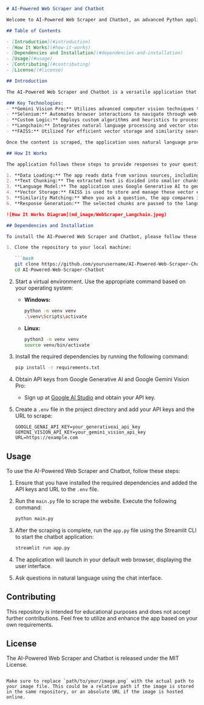 
```markdown
# AI-Powered Web Scraper and Chatbot

Welcome to AI-Powered Web Scraper and Chatbot, an advanced Python application designed to scrape web content and provide intelligent conversational capabilities. This project leverages Gemini Vision Pro, Selenium, custom logic, Langchain, and FAISS to extract, process, and interact with data from websites.

## Table of Contents

- [Introduction](#introduction)
- [How It Works](#how-it-works)
- [Dependencies and Installation](#dependencies-and-installation)
- [Usage](#usage)
- [Contributing](#contributing)
- [License](#license)

## Introduction

The AI-Powered Web Scraper and Chatbot is a versatile application that can scrape content from websites and provide interactive chat functionality. Here's how it works:

### Key Technologies:
- **Gemini Vision Pro:** Utilizes advanced computer vision techniques to identify and extract relevant content from images and other media types on web pages.
- **Selenium:** Automates browser interactions to navigate through web pages, simulate user actions, and scrape dynamic content.
- **Custom Logic:** Employs custom algorithms and heuristics to process the scraped data, ensuring accurate and contextually relevant information extraction.
- **Langchain:** Integrates natural language processing and vector storage technologies to enhance the chatbot's conversational capabilities.
- **FAISS:** Utilized for efficient vector storage and similarity search, enabling fast and accurate retrieval of relevant information.

Once the content is scraped, the application uses natural language processing and vector storage technologies to offer chatbot functionality, allowing users to interact with the extracted data through meaningful conversations.

## How It Works

The application follows these steps to provide responses to your questions:

1. **Data Loading:** The app reads data from various sources, including web content, and processes the content using Gemini Vision Pro, Selenium, and custom logic.
2. **Text Chunking:** The extracted text is divided into smaller chunks for efficient processing.
3. **Language Model:** The application uses Google Generative AI to generate vector representations (embeddings) of the text chunks.
4. **Vector Storage:** FAISS is used to store and manage these vector embeddings efficiently.
5. **Similarity Matching:** When you ask a question, the app compares it with the text chunks and identifies the most semantically similar ones using FAISS.
6. **Response Generation:** The selected chunks are passed to the language model, which generates a response based on the relevant content.

![How It Works Diagram](md_image/WebScraper_Langchain.jpeg)

## Dependencies and Installation

To install the AI-Powered Web Scraper and Chatbot, please follow these steps:

1. Clone the repository to your local machine:

   ```bash
   git clone https://github.com/yourusername/AI-Powered-Web-Scraper-Chatbot.git
   cd AI-Powered-Web-Scraper-Chatbot
   ```

2. Start a virtual environment. Use the appropriate command based on your operating system:
   - **Windows:**
     ```bash
     python -m venv venv
     .\venv\Scripts\activate
     ```
   - **Linux:**
     ```bash
     python3 -m venv venv
     source venv/bin/activate
     ```

3. Install the required dependencies by running the following command:

   ```bash
   pip install -r requirements.txt
   ```

4. Obtain API keys from Google Generative AI and Google Gemini Vision Pro:
   - Sign up at [Google AI Studio](https://aistudio.google.com/) and obtain your API key.
   

5. Create a `.env` file in the project directory and add your API keys and the URL to scrape:

   ```plaintext
   GOOGLE_GENAI_API_KEY=your_generativeai_api_key
   GEMINI_VISION_API_KEY=your_gemini_vision_api_key
   URL=https://example.com
   ```

## Usage

To use the AI-Powered Web Scraper and Chatbot, follow these steps:

1. Ensure that you have installed the required dependencies and added the API keys and URL to the `.env` file.

2. Run the `main.py` file to scrape the website. Execute the following command:

   ```bash
   python main.py
   ```

3. After the scraping is complete, run the `app.py` file using the Streamlit CLI to start the chatbot application:

   ```bash
   streamlit run app.py
   ```

4. The application will launch in your default web browser, displaying the user interface.

5. Ask questions in natural language using the chat interface.

## Contributing

This repository is intended for educational purposes and does not accept further contributions. Feel free to utilize and enhance the app based on your own requirements.

## License

The AI-Powered Web Scraper and Chatbot is released under the MIT License.
```

Make sure to replace `path/to/your/image.png` with the actual path to your image file. This could be a relative path if the image is stored in the same repository, or an absolute URL if the image is hosted online.